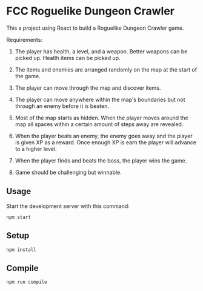 # FCC Roguelike Dungeon Crawler

This a project using React to build a Roguelike Dungeon Crawler game.

Requirements:

1. The player has health, a level, and a weapon. Better weapons can be picked up. Health items can be picked up.

2. The items and enemies are arranged randomly on the map at the start of the game.

3. The player can move through the map and discover items.

4. The player can move anywhere within the map's boundaries but not through an enemy before it is beaten.

5. Most of the map starts as hidden. When the player moves around the map all spaces within a certain amount of steps away are revealed.

6. When the player beats an enemy, the enemy goes away and the player is given XP as a reward. Once enough XP is earn the player will advance to a higher level.

7. When the player finds and beats the boss, the player wins the game.

8. Game should be challenging but winnable.



Usage
---
 
Start the development server with this command:
 
```
npm start
```

 
Setup
---
 
```
npm install
```
 
 
 
Compile
---
 
```
npm run compile
```